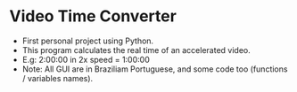 # Video Time Converter

* First personal project using Python.
* This program calculates the real time of an accelerated video.
* E.g: 2:00:00 in 2x speed = 1:00:00
* Note: All GUI are in Braziliam Portuguese, and some code too (functions / variables names).
